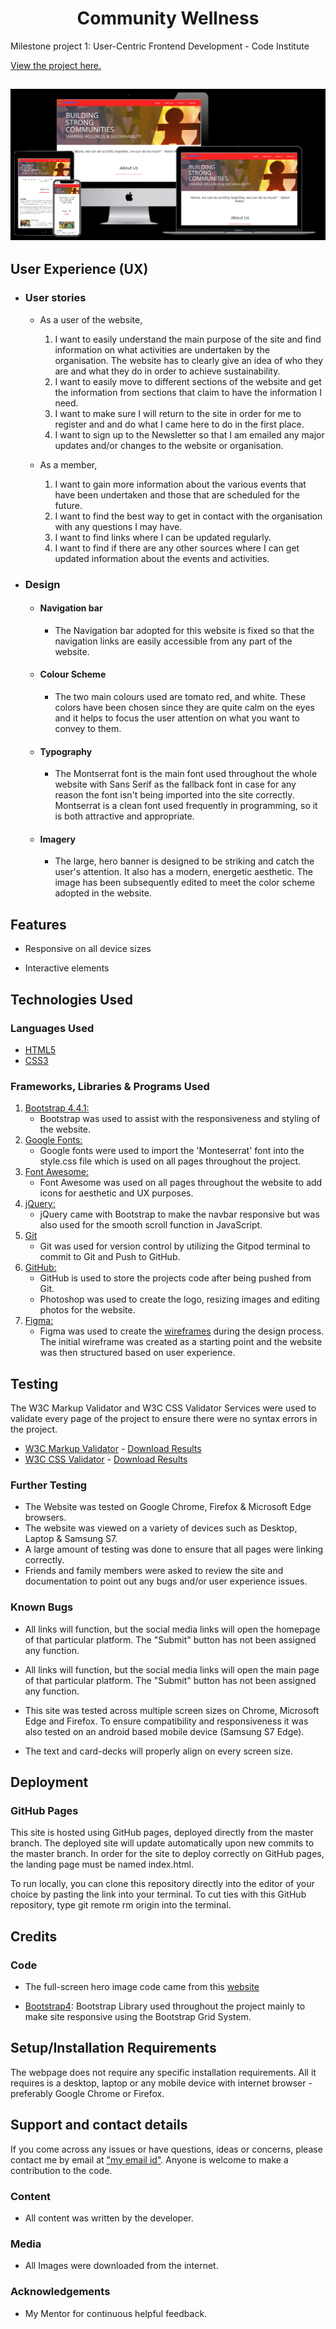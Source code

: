 <h1 align="center">Community Wellness</h1>

Milestone project 1: User-Centric Frontend Development - Code Institute

[View the project here.](https://johnnyferns14.github.io/my-first-project/)



<h2 align="center"><img src="./assets/images/CommunityWellnessMock.png"></h2>

## User Experience (UX)

-   ### User stories

    -   As a user of the website,
        1. I want to easily understand the main purpose of the site and find information on what activities are undertaken by the organisation. The website has to clearly give an idea of who they are and what they do in order to achieve sustainability.
        2. I want to easily move to different sections of the website and get the information from sections that claim to have the information I need.
        3. I want to make sure I will return to the site in order for me to register and and do what I came here to do in the first place.
        4. I want to sign up to the Newsletter so that I am emailed any major updates and/or changes to the website or organisation.

    -   As a member,
        1. I want to gain more information about the various events that have been undertaken and those that are scheduled for the future.
        2. I want to find the best way to get in contact with the organisation with any questions I may have.
        3. I want to find links where I can be updated regularly.
        4. I want to find if there are any other sources where I can get updated information about the events and activities.

-   ### Design
    - #### Navigation bar
        - The Navigation bar adopted for this website is fixed so that the navigation links are easily accessible from any part of the website.  
    -   #### Colour Scheme
        -   The two main colours used are tomato red, and white. These colors have been chosen since they are quite calm on the eyes and it helps to focus the user attention on what you want to convey to them.
    -   #### Typography
        -   The Montserrat font is the main font used throughout the whole website with Sans Serif as the fallback font in case for any reason the font isn't being imported into the site correctly. Montserrat is a clean font used frequently in programming, so it is both attractive and appropriate.
    -   #### Imagery
        -   The large, hero banner is designed to be striking and catch the user's attention. It also has a modern, energetic aesthetic. The image has been subsequently edited to meet the color scheme adopted in the website.



## Features

-   Responsive on all device sizes

-   Interactive elements

## Technologies Used

### Languages Used

-   [HTML5](https://en.wikipedia.org/wiki/HTML5)
-   [CSS3](https://en.wikipedia.org/wiki/Cascading_Style_Sheets)

### Frameworks, Libraries & Programs Used

1. [Bootstrap 4.4.1:](https://getbootstrap.com/docs/4.4/getting-started/introduction/)
    - Bootstrap was used to assist with the responsiveness and styling of the website.
1. [Google Fonts:](https://fonts.google.com/)
    - Google fonts were used to import the 'Monteserrat' font into the style.css file which is used on all pages throughout the project.
1. [Font Awesome:](https://fontawesome.com/)
    - Font Awesome was used on all pages throughout the website to add icons for aesthetic and UX purposes.
1. [jQuery:](https://jquery.com/)
    - jQuery came with Bootstrap to make the navbar responsive but was also used for the smooth scroll function in JavaScript.
1. [Git](https://git-scm.com/)
    - Git was used for version control by utilizing the Gitpod terminal to commit to Git and Push to GitHub.
1. [GitHub:](https://github.com/)
    - GitHub is used to store the projects code after being pushed from Git.
    - Photoshop was used to create the logo, resizing images and editing photos for the website.
1. [Figma:](https://figma.com/)
    - Figma was used to create the [wireframes](https://www.figma.com/file/d2LUr02eNJamgRxfjXtI28/Untitled?node-id=0%3A1) during the design process. The initial wireframe was created as a starting point and the website was then structured based on user experience.

## Testing

The W3C Markup Validator and W3C CSS Validator Services were used to validate every page of the project to ensure there were no syntax errors in the project.

-   [W3C Markup Validator](https://jigsaw.w3.org/css-validator/#validate_by_input) - [Download Results](https://f3fa49a0-1d73-4992-9d6b-3b707892e943.ws-eu01.gitpod.io/files/download/?id=90bac820-cf89-4691-b3d6-fd75153c96c0)
-   [W3C CSS Validator](https://jigsaw.w3.org/css-validator/#validate_by_input) - [Download Results](https://f3fa49a0-1d73-4992-9d6b-3b707892e943.ws-eu01.gitpod.io/files/download/?id=79a20d1a-6dfe-4c69-8dfa-ab8837d36053)

### Further Testing

-   The Website was tested on Google Chrome, Firefox & Microsoft Edge browsers.
-   The website was viewed on a variety of devices such as Desktop, Laptop & Samsung S7.
-   A large amount of testing was done to ensure that all pages were linking correctly.
-   Friends and family members were asked to review the site and documentation to point out any bugs and/or user experience issues.

### Known Bugs

- All links will function, but the social media links will open the homepage of that particular platform. The "Submit" button has not been assigned any function.

- All links will function, but the social media links will open the main page of that particular platform. The "Submit" button has not been assigned any function.

- This site was tested across multiple screen sizes on Chrome, Microsoft Edge and Firefox. To ensure compatibility and responsiveness it was also tested on an android based mobile device (Samsung S7 Edge).

- The text and card-decks will properly align on every screen size.

## Deployment

### GitHub Pages

This site is hosted using GitHub pages, deployed directly from the master branch. The deployed site will update automatically upon new commits to the master branch. In order for the site to deploy correctly on GitHub pages, the landing page must be named index.html.

To run locally, you can clone this repository directly into the editor of your choice by pasting the link into your terminal. To cut ties with this GitHub repository, type git remote rm origin into the terminal.

## Credits

### Code

-   The full-screen hero image code came from this [website](http://lauradunkley.com)

-   [Bootstrap4](https://getbootstrap.com/docs/4.4/getting-started/introduction/): Bootstrap Library used throughout the project mainly to make site responsive using the Bootstrap Grid System.



## Setup/Installation Requirements

The webpage does not require any specific installation requirements. All it requires is a desktop, laptop or any mobile device with internet browser - preferably Google Chrome or Firefox.

## Support and contact details

If you come across any issues or have questions, ideas or concerns, please contact me by email at ["my email id"](johnnyferns@gmail.com).  Anyone is welcome to make a contribution to the code.

### Content

-   All content was written by the developer.


### Media

-   All Images were downloaded from the internet.

### Acknowledgements

-   My Mentor for continuous helpful feedback.

